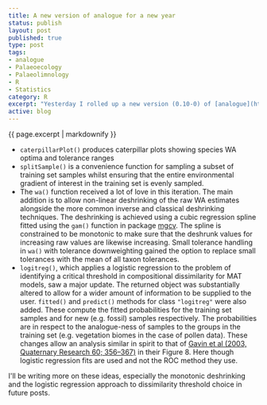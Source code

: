 ```yaml
--- 
title: A new version of analogue for a new year
status: publish
layout: post
published: true
type: post
tags: 
- analogue
- Palaeoecology
- Palaeolimnology
- R
- Statistics
category: R
excerpt: "Yesterday I rolled up a new version (0.10-0) of [analogue](http://cran.r-project.org/web/packages/analogue/index.html), my R package for analysing palaeoecological data. It is now available from CRAN. There were lots of incremental changes to `Stratiplot()` to improve the quality of the stratigraphic diagrams produced and fix several annoying bugs. Also the definition of the standard error of MAT reconstructions was fixed; it is essentially a weighted variance but the original version assumed the weights summed to 1, which is not the case for dissimilarities of the *k*-NN. Several new functions and additional functionality were added to the package."
active: blog
---
```


{{ page.excerpt | markdownify }}

-   `caterpillarPlot()` produces caterpillar plots showing species WA optima and tolerance ranges
-   `splitSample()` is a convenience function for sampling a subset of training set samples whilst ensuring that the entire environmental gradient of interest in the training set is evenly sampled.
-   The `wa()` function received a lot of love in this iteration. The main addition is to allow non-linear deshrinking of the raw WA estimates alongside the more common inverse and classical deshrinking techniques. The deshrinking is achieved using a cubic regression spline fitted using the `gam()` function in package [mgcv](http://cran.r-project.org/web/packages/mgcv/index.html). The spline is constrained to be monotonic to make sure that the deshrunk values for increasing raw values are likewise increasing. Small tolerance handling in `wa()` with tolerance downweighting gained the option to replace small tolerances with the mean of all taxon tolerances.
-   `logitreg()`, which applies a logistic regression to the problem of identifying a critical threshold in compositional dissimilarity for MAT models, saw a major update. The returned object was substantially altered to allow for a wider amount of information to be supplied to the user. `fitted()` and `predict()` methods for class `"logitreg"` were also added. These compute the fitted probabilities for the training set samples and for new (e.g. fossil) samples respectively. The probabilities are in respect to the analogue-ness of samples to the groups in the training set (e.g. vegetation biomes in the case of pollen data). These changes allow an analysis similar in spirit to that of [Gavin et al (2003, Quaternary Research 60; 356–367)](http://dx.doi.org/10.1016/S0033-5894(03)00088-7) in their Figure 8. Here though logistic regression fits are used and not the ROC method they use.

I'll be writing more on these ideas, especially the monotonic deshrinking and the logistic regression approach to dissimilarity threshold choice in future posts.

